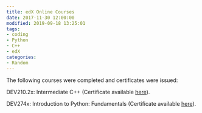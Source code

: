 ```yaml
---
title: edX Online Courses
date: 2017-11-30 12:00:00
modified: 2019-09-18 13:25:01
tags:
- coding
- Python
- C++
- edX
categories:
- Random
---
```


The following courses were completed and certificates were issued:

DEV210.2x: Intermediate C++ (Certificate available [here](https://courses.edx.org/certificates/3851950a3fdf4dbc88c8cf18ba2b813a)).

DEV274x: Introduction to Python: Fundamentals (Certificate available [here](https://courses.edx.org/certificates/eeaa714e203c458b9a2c51754c5b84e8)).
